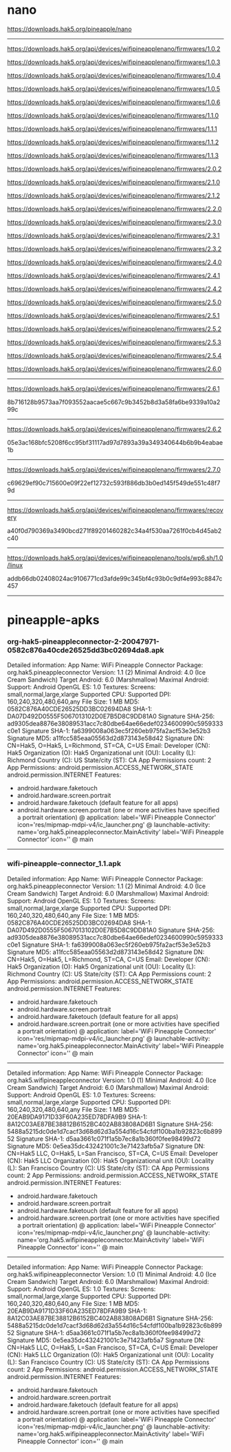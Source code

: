 # nano

https://downloads.hak5.org/pineapple/nano

-----
https://downloads.hak5.org/api/devices/wifipineapplenano/firmwares/1.0.2

https://downloads.hak5.org/api/devices/wifipineapplenano/firmwares/1.0.3

https://downloads.hak5.org/api/devices/wifipineapplenano/firmwares/1.0.4

https://downloads.hak5.org/api/devices/wifipineapplenano/firmwares/1.0.5

https://downloads.hak5.org/api/devices/wifipineapplenano/firmwares/1.0.6

https://downloads.hak5.org/api/devices/wifipineapplenano/firmwares/1.1.0

https://downloads.hak5.org/api/devices/wifipineapplenano/firmwares/1.1.1

https://downloads.hak5.org/api/devices/wifipineapplenano/firmwares/1.1.2

https://downloads.hak5.org/api/devices/wifipineapplenano/firmwares/1.1.3

https://downloads.hak5.org/api/devices/wifipineapplenano/firmwares/2.0.2

https://downloads.hak5.org/api/devices/wifipineapplenano/firmwares/2.1.0

https://downloads.hak5.org/api/devices/wifipineapplenano/firmwares/2.1.2

https://downloads.hak5.org/api/devices/wifipineapplenano/firmwares/2.2.0

https://downloads.hak5.org/api/devices/wifipineapplenano/firmwares/2.3.0

https://downloads.hak5.org/api/devices/wifipineapplenano/firmwares/2.3.1

https://downloads.hak5.org/api/devices/wifipineapplenano/firmwares/2.3.2

https://downloads.hak5.org/api/devices/wifipineapplenano/firmwares/2.4.0

https://downloads.hak5.org/api/devices/wifipineapplenano/firmwares/2.4.1

https://downloads.hak5.org/api/devices/wifipineapplenano/firmwares/2.4.2

https://downloads.hak5.org/api/devices/wifipineapplenano/firmwares/2.5.0

https://downloads.hak5.org/api/devices/wifipineapplenano/firmwares/2.5.1

https://downloads.hak5.org/api/devices/wifipineapplenano/firmwares/2.5.2

https://downloads.hak5.org/api/devices/wifipineapplenano/firmwares/2.5.3

https://downloads.hak5.org/api/devices/wifipineapplenano/firmwares/2.5.4

https://downloads.hak5.org/api/devices/wifipineapplenano/firmwares/2.6.0


-------

https://downloads.hak5.org/api/devices/wifipineapplenano/firmwares/2.6.1

8b716128b9573aa7f093552aacae5c667c9b3452b8d3a58fa6be9339a10a299c

-------

https://downloads.hak5.org/api/devices/wifipineapplenano/firmwares/2.6.2

 05e3ac168bfc5208f6cc95bf31117ad97d7893a39a349340644b6b9b4eabae1b
 
 ---------

https://downloads.hak5.org/api/devices/wifipineapplenano/firmwares/2.7.0

c69629ef90c715600e09f22ef12732c593f886db3b0ed145f549de551c48f79d

--------

https://downloads.hak5.org/api/devices/wifipineapplenano/firmwares/recovery

 a40f0d790369a3490bcd271f89201460282c34a4f530aa7261f0cb4d45ab2c40

----------

https://downloads.hak5.org/api/devices/wifipineapplenano/tools/wp6.sh/1.0/linux

addb66db02408024ac9106771cd3afde99c345bf4c93b0c9df4e993c8847c457

-------




# pineapple-apks

### org-hak5-pineappleconnector-2-20047971-0582c876a40cde26525dd3bc02694da8.apk

Detailed information:
App Name: WiFi Pineapple Connector
Package: org.hak5.pineappleconnector
Version: 1.1 (2)
Minimal Android: 4.0 (Ice Cream Sandwich)
Target Android: 6.0 (Marshmallow)
Maximal Android: 
Support: Android
OpenGL ES: 1.0
Textures: 
Screens: small,normal,large,xlarge
Supported CPU: 
Supported DPI: 160,240,320,480,640,any
File Size: 1 MB
MD5: 0582C876A40CDE26525DD3BC02694DA8
SHA-1: DA07D492D0555F5067013102D0E7B5D8C9DD81A0
Signature SHA-256: ad9305dea8876e38089531acc7c80dbe64ae66edef0234600990c5959333c0e1
Signature SHA-1: fa6399008a063ec5f260eb975fa2acf53e3e52b3
Signature MD5: a11fcc585eaa05563d2d873143e58d42
Signature DN: CN=Hak5, O=Hak5, L=Richmond, ST=CA, C=US
Email: 
Developer (CN): Hak5
Organization (O): Hak5
Organizational unit (OU): 
Locality (L): Richmond
Country (C): US
State/city (ST): CA
App Permissions count: 2
App Permissions:
android.permission.ACCESS_NETWORK_STATE
android.permission.INTERNET
Features:
+ android.hardware.faketouch
+ android.hardware.screen.portrait
+ android.hardware.faketouch (default feature for all apps)
+ android.hardware.screen.portrait (one or more activities have specified a portrait orientation)
@ application: label='WiFi Pineapple Connector' icon='res/mipmap-mdpi-v4/ic_launcher.png'
@ launchable-activity: name='org.hak5.pineappleconnector.MainActivity'  label='WiFi Pineapple Connector' icon=''
@ main

-------------------------------------

### wifi-pineapple-connector_1.1.apk


Detailed information:
App Name: WiFi Pineapple Connector
Package: org.hak5.pineappleconnector
Version: 1.1 (2)
Minimal Android: 4.0 (Ice Cream Sandwich)
Target Android: 6.0 (Marshmallow)
Maximal Android: 
Support: Android
OpenGL ES: 1.0
Textures: 
Screens: small,normal,large,xlarge
Supported CPU: 
Supported DPI: 160,240,320,480,640,any
File Size: 1 MB
MD5: 0582C876A40CDE26525DD3BC02694DA8
SHA-1: DA07D492D0555F5067013102D0E7B5D8C9DD81A0
Signature SHA-256: ad9305dea8876e38089531acc7c80dbe64ae66edef0234600990c5959333c0e1
Signature SHA-1: fa6399008a063ec5f260eb975fa2acf53e3e52b3
Signature MD5: a11fcc585eaa05563d2d873143e58d42
Signature DN: CN=Hak5, O=Hak5, L=Richmond, ST=CA, C=US
Email: 
Developer (CN): Hak5
Organization (O): Hak5
Organizational unit (OU): 
Locality (L): Richmond
Country (C): US
State/city (ST): CA
App Permissions count: 2
App Permissions:
android.permission.ACCESS_NETWORK_STATE
android.permission.INTERNET
Features:
+ android.hardware.faketouch
+ android.hardware.screen.portrait
+ android.hardware.faketouch (default feature for all apps)
+ android.hardware.screen.portrait (one or more activities have specified a portrait orientation)
@ application: label='WiFi Pineapple Connector' icon='res/mipmap-mdpi-v4/ic_launcher.png'
@ launchable-activity: name='org.hak5.pineappleconnector.MainActivity'  label='WiFi Pineapple Connector' icon=''
@ main

----------------------

Detailed information:
App Name: WiFi Pineapple Connector
Package: org.hak5.wifipineappleconnector
Version: 1.0 (1)
Minimal Android: 4.0 (Ice Cream Sandwich)
Target Android: 6.0 (Marshmallow)
Maximal Android: 
Support: Android
OpenGL ES: 1.0
Textures: 
Screens: small,normal,large,xlarge
Supported CPU: 
Supported DPI: 160,240,320,480,640,any
File Size: 1 MB
MD5: 20EAB9DA9171D33F60A235ED78DFA9B9
SHA-1: 8A12C03AE87BE38812B6152BC402AB83808AD6B1
Signature SHA-256: 5488a5215dc0de1d7cacf3d68d62d3a554d16c54cfdf100ba1b92823c6b89952
Signature SHA-1: d5aa3661c071f1a5b7ec8a1b360f0fee98499d72
Signature MD5: 0e5ea35dc432421001c3e71423afb5a7
Signature DN: CN=Hak5 LLC, O=Hak5, L=San Francisco, ST=CA, C=US
Email: 
Developer (CN): Hak5 LLC
Organization (O): Hak5
Organizational unit (OU): 
Locality (L): San Francisco
Country (C): US
State/city (ST): CA
App Permissions count: 2
App Permissions:
android.permission.ACCESS_NETWORK_STATE
android.permission.INTERNET
Features:
+ android.hardware.faketouch
+ android.hardware.screen.portrait
+ android.hardware.faketouch (default feature for all apps)
+ android.hardware.screen.portrait (one or more activities have specified a portrait orientation)
@ application: label='WiFi Pineapple Connector' icon='res/mipmap-mdpi-v4/ic_launcher.png'
@ launchable-activity: name='org.hak5.wifipineappleconnector.MainActivity'  label='WiFi Pineapple Connector' icon=''
@ main

----------------------

Detailed information:
App Name: WiFi Pineapple Connector
Package: org.hak5.wifipineappleconnector
Version: 1.0 (1)
Minimal Android: 4.0 (Ice Cream Sandwich)
Target Android: 6.0 (Marshmallow)
Maximal Android: 
Support: Android
OpenGL ES: 1.0
Textures: 
Screens: small,normal,large,xlarge
Supported CPU: 
Supported DPI: 160,240,320,480,640,any
File Size: 1 MB
MD5: 20EAB9DA9171D33F60A235ED78DFA9B9
SHA-1: 8A12C03AE87BE38812B6152BC402AB83808AD6B1
Signature SHA-256: 5488a5215dc0de1d7cacf3d68d62d3a554d16c54cfdf100ba1b92823c6b89952
Signature SHA-1: d5aa3661c071f1a5b7ec8a1b360f0fee98499d72
Signature MD5: 0e5ea35dc432421001c3e71423afb5a7
Signature DN: CN=Hak5 LLC, O=Hak5, L=San Francisco, ST=CA, C=US
Email: 
Developer (CN): Hak5 LLC
Organization (O): Hak5
Organizational unit (OU): 
Locality (L): San Francisco
Country (C): US
State/city (ST): CA
App Permissions count: 2
App Permissions:
android.permission.ACCESS_NETWORK_STATE
android.permission.INTERNET
Features:
+ android.hardware.faketouch
+ android.hardware.screen.portrait
+ android.hardware.faketouch (default feature for all apps)
+ android.hardware.screen.portrait (one or more activities have specified a portrait orientation)
@ application: label='WiFi Pineapple Connector' icon='res/mipmap-mdpi-v4/ic_launcher.png'
@ launchable-activity: name='org.hak5.wifipineappleconnector.MainActivity'  label='WiFi Pineapple Connector' icon=''
@ main
